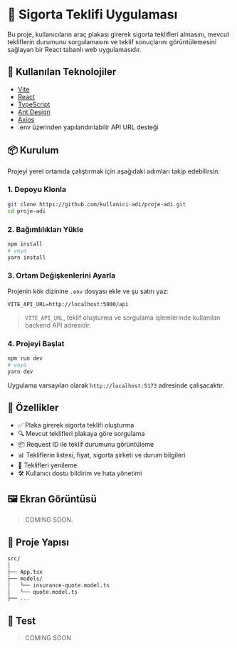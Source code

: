 # 🚗 Sigorta Teklifi Uygulaması

Bu proje, kullanıcıların araç plakası girerek sigorta teklifleri almasını, mevcut tekliflerin durumunu sorgulamasını ve teklif sonuçlarını görüntülemesini sağlayan bir React tabanlı web uygulamasıdır.

## 🔧 Kullanılan Teknolojiler

- [Vite](https://vitejs.dev/)
- [React](https://reactjs.org/)
- [TypeScript](https://www.typescriptlang.org/)
- [Ant Design](https://ant.design/)
- [Axios](https://axios-http.com/)
- .env üzerinden yapılandırılabilir API URL desteği

## 📦 Kurulum

Projeyi yerel ortamda çalıştırmak için aşağıdaki adımları takip edebilirsin:

### 1. Depoyu Klonla

```bash
git clone https://github.com/kullanici-adi/proje-adi.git
cd proje-adi
```

### 2. Bağımlılıkları Yükle

```bash
npm install
# veya
yarn install
```

### 3. Ortam Değişkenlerini Ayarla

Projenin kök dizinine `.env` dosyası ekle ve şu satırı yaz:

```env
VITE_API_URL=http://localhost:5000/api
```

> `VITE_API_URL`, teklif oluşturma ve sorgulama işlemlerinde kullanılan backend API adresidir.

### 4. Projeyi Başlat

```bash
npm run dev
# veya
yarn dev
```

Uygulama varsayılan olarak `http://localhost:5173` adresinde çalışacaktır.

## 🚀 Özellikler

- ✅ Plaka girerek sigorta teklifi oluşturma
- 🔍 Mevcut teklifleri plakaya göre sorgulama
- 📦 Request ID ile teklif durumunu görüntüleme
- 📊 Tekliflerin listesi, fiyat, sigorta şirketi ve durum bilgileri
- 🔁 Teklifleri yenileme
- 🛠 Kullanıcı dostu bildirim ve hata yönetimi

## 🖼 Ekran Görüntüsü

> COMING SOON.

## 📁 Proje Yapısı

```bash
src/
│
├── App.tsx              
├── models/
│   └── insurance-quote.model.ts  
│   └── quote.model.ts  
├── ...
```

## 🧪 Test

> COMING SOON
